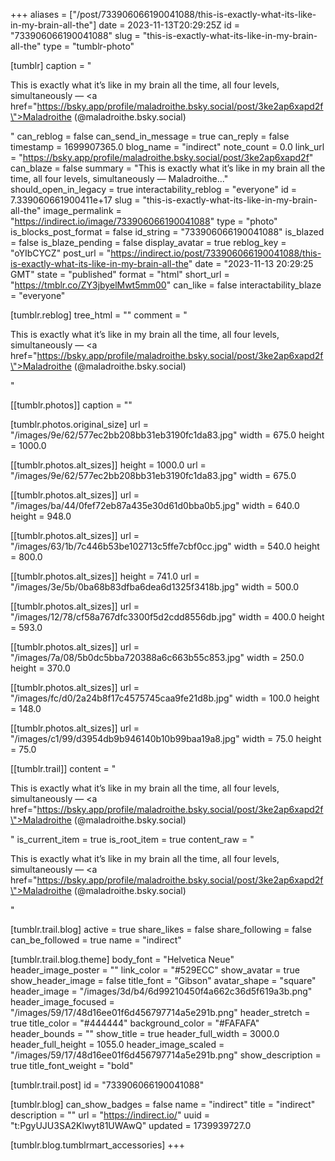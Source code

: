 +++
aliases = ["/post/733906066190041088/this-is-exactly-what-its-like-in-my-brain-all-the"]
date = 2023-11-13T20:29:25Z
id = "733906066190041088"
slug = "this-is-exactly-what-its-like-in-my-brain-all-the"
type = "tumblr-photo"

[tumblr]
caption = "<p>This is exactly what it’s like in my brain all the time, all four levels, simultaneously — <a href=\"https://bsky.app/profile/maladroithe.bsky.social/post/3ke2ap6xapd2f\">Maladroithe (@maladroithe.bsky.social)</a></p>"
can_reblog = false
can_send_in_message = true
can_reply = false
timestamp = 1699907365.0
blog_name = "indirect"
note_count = 0.0
link_url = "https://bsky.app/profile/maladroithe.bsky.social/post/3ke2ap6xapd2f"
can_blaze = false
summary = "This is exactly what it’s like in my brain all the time, all four levels, simultaneously — Maladroithe..."
should_open_in_legacy = true
interactability_reblog = "everyone"
id = 7.339060661900411e+17
slug = "this-is-exactly-what-its-like-in-my-brain-all-the"
image_permalink = "https://indirect.io/image/733906066190041088"
type = "photo"
is_blocks_post_format = false
id_string = "733906066190041088"
is_blazed = false
is_blaze_pending = false
display_avatar = true
reblog_key = "oYIbCYCZ"
post_url = "https://indirect.io/post/733906066190041088/this-is-exactly-what-its-like-in-my-brain-all-the"
date = "2023-11-13 20:29:25 GMT"
state = "published"
format = "html"
short_url = "https://tmblr.co/ZY3jbyelMwt5mm00"
can_like = false
interactability_blaze = "everyone"

[tumblr.reblog]
tree_html = ""
comment = "<p>This is exactly what it’s like in my brain all the time, all four levels, simultaneously — <a href=\"https://bsky.app/profile/maladroithe.bsky.social/post/3ke2ap6xapd2f\">Maladroithe (@maladroithe.bsky.social)</a></p>"

[[tumblr.photos]]
caption = ""

[tumblr.photos.original_size]
url = "/images/9e/62/577ec2bb208bb31eb3190fc1da83.jpg"
width = 675.0
height = 1000.0

[[tumblr.photos.alt_sizes]]
height = 1000.0
url = "/images/9e/62/577ec2bb208bb31eb3190fc1da83.jpg"
width = 675.0

[[tumblr.photos.alt_sizes]]
url = "/images/ba/44/0fef72eb87a435e30d61d0bba0b5.jpg"
width = 640.0
height = 948.0

[[tumblr.photos.alt_sizes]]
url = "/images/63/1b/7c446b53be102713c5ffe7cbf0cc.jpg"
width = 540.0
height = 800.0

[[tumblr.photos.alt_sizes]]
height = 741.0
url = "/images/3e/5b/0ba68b83dfba6dea6d1325f3418b.jpg"
width = 500.0

[[tumblr.photos.alt_sizes]]
url = "/images/12/78/cf58a767dfc3300f5d2cdd8556db.jpg"
width = 400.0
height = 593.0

[[tumblr.photos.alt_sizes]]
url = "/images/7a/08/5b0dc5bba720388a6c663b55c853.jpg"
width = 250.0
height = 370.0

[[tumblr.photos.alt_sizes]]
url = "/images/fc/d0/2a24b8f17c4575745caa9fe21d8b.jpg"
width = 100.0
height = 148.0

[[tumblr.photos.alt_sizes]]
url = "/images/c1/99/d3954db9b946140b10b99baa19a8.jpg"
width = 75.0
height = 75.0

[[tumblr.trail]]
content = "<p>This is exactly what it&rsquo;s like in my brain all the time, all four levels, simultaneously &mdash; <a href=\"https://bsky.app/profile/maladroithe.bsky.social/post/3ke2ap6xapd2f\">Maladroithe (@maladroithe.bsky.social)</a></p>"
is_current_item = true
is_root_item = true
content_raw = "<p>This is exactly what it’s like in my brain all the time, all four levels, simultaneously — <a href=\"https://bsky.app/profile/maladroithe.bsky.social/post/3ke2ap6xapd2f\">Maladroithe (@maladroithe.bsky.social)</a></p>"

[tumblr.trail.blog]
active = true
share_likes = false
share_following = false
can_be_followed = true
name = "indirect"

[tumblr.trail.blog.theme]
body_font = "Helvetica Neue"
header_image_poster = ""
link_color = "#529ECC"
show_avatar = true
show_header_image = false
title_font = "Gibson"
avatar_shape = "square"
header_image = "/images/3d/b4/6d99210450f4a662c36d5f619a3b.png"
header_image_focused = "/images/59/17/48d16ee01f6d456797714a5e291b.png"
header_stretch = true
title_color = "#444444"
background_color = "#FAFAFA"
header_bounds = ""
show_title = true
header_full_width = 3000.0
header_full_height = 1055.0
header_image_scaled = "/images/59/17/48d16ee01f6d456797714a5e291b.png"
show_description = true
title_font_weight = "bold"

[tumblr.trail.post]
id = "733906066190041088"

[tumblr.blog]
can_show_badges = false
name = "indirect"
title = "indirect"
description = ""
url = "https://indirect.io/"
uuid = "t:PgyUJU3SA2Klwyt81UWAwQ"
updated = 1739939727.0

[tumblr.blog.tumblrmart_accessories]
+++
